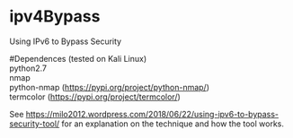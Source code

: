 # ipv4Bypass
Using IPv6 to Bypass Security 
    
#Dependences (tested on Kali Linux)  
python2.7  
nmap  
python-nmap (https://pypi.org/project/python-nmap/)  
termcolor (https://pypi.org/project/termcolor/)  
  
See https://milo2012.wordpress.com/2018/06/22/using-ipv6-to-bypass-security-tool/ for an explanation on the technique and how the tool works.
     

